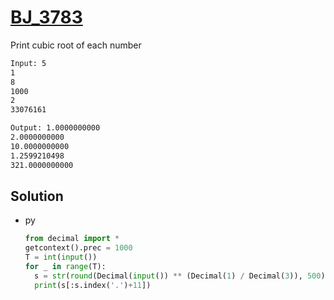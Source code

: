 # [BJ_3783](https://acmicpc.net/problem/3783)

Print cubic root of each number

```txt
Input: 5
1
8
1000
2
33076161

Output: 1.0000000000
2.0000000000
10.0000000000
1.2599210498
321.0000000000
```

## Solution

* py

  ```py
  from decimal import *
  getcontext().prec = 1000
  T = int(input())
  for _ in range(T):
    s = str(round(Decimal(input()) ** (Decimal(1) / Decimal(3)), 500))
    print(s[:s.index('.')+11])
  ```
